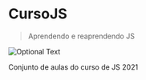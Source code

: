# CursoJS

> Aprendendo e reaprendendo JS 

![Optional Text](../main/js.png)

Conjunto de aulas do curso de JS 2021
